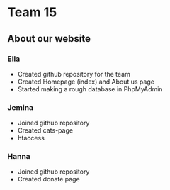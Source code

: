 # Team 15

## About our website 

### Ella 
- Created github repository for the team
- Created Homepage (index) and About us page
- Started making a rough database in PhpMyAdmin

### Jemina 

- Joined github repository
- Created cats-page
- htaccess

### Hanna 

- Joined github repository
- Created donate page

